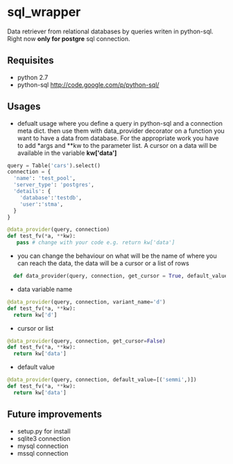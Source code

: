 sql_wrapper
===========

Data retriever from relational databases by queries writen in python-sql.
Right now **only for postgre** sql connection.

Requisites
----------

* python 2.7
* python-sql http://code.google.com/p/python-sql/

Usages
------

* defualt usage where you define a query in python-sql and a connection meta dict.
  then use them with data_provider decorator on a function you want to have a data from database.
  For the appropriate work you have to add \*args and \*\*kw to the parameter list.
  A cursor on a data will be available in the variable **kw['data']**

```python
query = Table('cars').select()
connection = {
  'name': 'test_pool',
  'server_type': 'postgres',
  'details': {
    'database':'testdb',
    'user':'stma',
  }
}

@data_provider(query, connection)
def test_fv(*a, **kw):
   pass # change with your code e.g. return kw['data']
```

* you can change the behaviour on what will be the name of where you can reach the data, the data will be a cursor or a list of rows

```python
  def data_provider(query, connection, get_cursor = True, default_value = None, variant_name = 'data')
```
* data variable name

```python
@data_provider(query, connection, variant_name='d')
def test_fv(*a, **kw):
  return kw['d']
```
* cursor or list

```python
@data_provider(query, connection, get_cursor=False)
def test_fv(*a, **kw):
  return kw['data']
```
* default value

```python
@data_provider(query, connection, default_value=[('semmi',)])
def test_fv(*a, **kw):
  return kw['data']
```

Future improvements
-------------------

* setup.py for install
* sqlite3 connection
* mysql connection
* mssql connection
